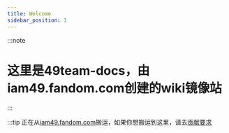 ```yaml
---
title: Welcome
sidebar_position: 1
---
```


:::note
# 这里是49team-docs，由iam49.fandom.com创建的wiki镜像站
:::

:::tip
正在从[iam49.fandom.com](https://iam49.fandom.com/zh/wiki)搬运，如果你想搬运到这里，请去[贡献要求](./贡献要求.md)